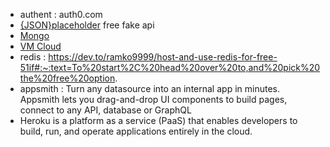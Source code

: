 * authent : auth0.com
* [{JSON}placeholder](https://jsonplaceholder.typicode.com/) free fake api
* [Mongo](https://www.mongodb.com/cloud/atlas)
* [VM Cloud](https://cloud.oracle.com/)
* redis : https://dev.to/ramko9999/host-and-use-redis-for-free-51if#:~:text=To%20start%2C%20head%20over%20to,and%20pick%20the%20free%20option.
* appsmith : Turn any datasource into an internal app in minutes. Appsmith lets you drag-and-drop UI components to build pages, connect to any API, database or GraphQL
* Heroku is a platform as a service (PaaS) that enables developers to build, run, and operate applications entirely in the cloud.
